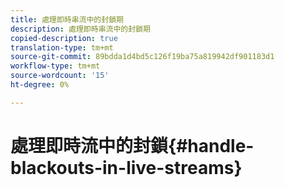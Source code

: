 ```yaml
---
title: 處理即時串流中的封鎖期
description: 處理即時串流中的封鎖期
copied-description: true
translation-type: tm+mt
source-git-commit: 89bdda1d4bd5c126f19ba75a819942df901183d1
workflow-type: tm+mt
source-wordcount: '15'
ht-degree: 0%

---
```



# 處理即時流中的封鎖{#handle-blackouts-in-live-streams}
